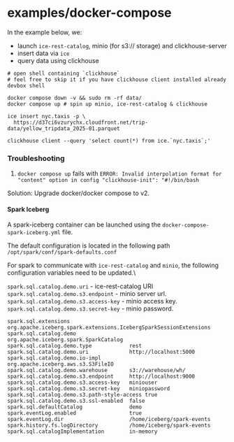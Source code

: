 # examples/docker-compose

In the example below, we:

- launch `ice-rest-catalog`, minio (for s3:// storage) and clickhouse-server
- insert data via `ice`
- query data using clickhouse

```shell
# open shell containing `clickhouse`
# feel free to skip it if you have clickhouse client installed already
devbox shell

docker compose down -v && sudo rm -rf data/
docker compose up # spin up minio, ice-rest-catalog & clickhouse

ice insert nyc.taxis -p \
  https://d37ci6vzurychx.cloudfront.net/trip-data/yellow_tripdata_2025-01.parquet

clickhouse client --query 'select count(*) from ice.`nyc.taxis`;'
```

### Troubleshooting

1. `docker compose up` fails with `ERROR: Invalid interpolation format for "content" option in config "clickhouse-init": "#!/bin/bash`

Solution: Upgrade docker/docker compose to v2.

#### Spark Iceberg 
A spark-iceberg container can be launched using the `docker-compose-spark-iceberg.yml` file.


The default configuration is located in the following path
`/opt/spark/conf/spark-defaults.conf`

For spark to communicate with `ice-rest-catalog` and `minio`, the following configuration variables need to be updated.\

`spark.sql.catalog.demo.uri` - ice-rest-catalog URI \
`spark.sql.catalog.demo.s3.endpoint` - minio server url.
`spark.sql.catalog.demo.s3.access-key` - minio access key.
`spark.sql.catalog.demo.s3.secret-key` - minio password.


```
spark.sql.extensions                   org.apache.iceberg.spark.extensions.IcebergSparkSessionExtensions
spark.sql.catalog.demo                 org.apache.iceberg.spark.SparkCatalog
spark.sql.catalog.demo.type            rest
spark.sql.catalog.demo.uri             http://localhost:5000
spark.sql.catalog.demo.io-impl         org.apache.iceberg.aws.s3.S3FileIO
spark.sql.catalog.demo.warehouse       s3://warehouse/wh/
spark.sql.catalog.demo.s3.endpoint     http://localhost:9000
spark.sql.catalog.demo.s3.access-key   miniouser
spark.sql.catalog.demo.s3.secret-key   miniopassword
spark.sql.catalog.demo.s3.path-style-access true
spark.sql.catalog.demo.s3.ssl-enabled  false
spark.sql.defaultCatalog               demo
spark.eventLog.enabled                 true
spark.eventLog.dir                     /home/iceberg/spark-events
spark.history.fs.logDirectory          /home/iceberg/spark-events
spark.sql.catalogImplementation        in-memory
```
